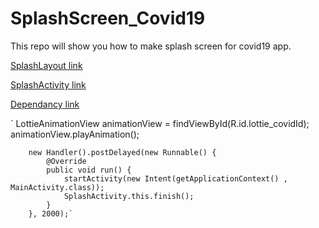 # SplashScreen_Covid19
This repo will show you how to make splash screen for covid19 app.


[SplashLayout link](https://github.com/mbganesh/SplashScreen_Covid19/blob/main/activity_splash.xml)

[SplashActivity link](https://github.com/mbganesh/SplashScreen_Covid19/blob/main/SplashActivity.java)

[Dependancy link](https://github.com/mbganesh/SplashScreen_Covid19/blob/main/dependancy)

` LottieAnimationView animationView = findViewById(R.id.lottie_covidId);
        animationView.playAnimation();


        new Handler().postDelayed(new Runnable() {
            @Override
            public void run() {
                startActivity(new Intent(getApplicationContext() , MainActivity.class));
                SplashActivity.this.finish();
            }
        }, 2000);`
        
